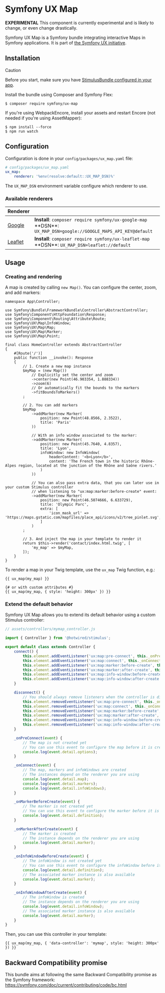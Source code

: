 # Symfony UX Map

**EXPERIMENTAL** This component is currently experimental and is likely to change, or even change drastically.

Symfony UX Map is a Symfony bundle integrating interactive Maps in Symfony applications. It is part of [the Symfony UX initiative](https://ux.symfony.com/).

## Installation

> [!CAUTION]
> Before you start, make sure you have [StimulusBundle configured in your app](https://symfony.com/bundles/StimulusBundle/current/index.html).

Install the bundle using Composer and Symfony Flex:

``` terminal
$ composer require symfony/ux-map
```

If you're using WebpackEncore, install your assets and restart Encore (not needed if you're using AssetMapper):

``` terminal
$ npm install --force
$ npm run watch
```

## Configuration

Configuration is done in your `config/packages/ux_map.yaml` file:

``` yaml
# config/packages/ux_map.yaml
ux_map:
    renderer: '%env(resolve:default::UX_MAP_DSN)%'
```

The `UX_MAP_DSN` environment variable configure which renderer to use.

### Available renderers

| Renderer |  |
|----|----|
| [Google](https://github.com/symfony/symfony-ux/blob/%7Bversion%7D/src/Map/src/Bridge/Google/README.md) | **Install**: `composer require symfony/ux-google-map` \*\*DSN\*\*: `UX_MAP_DSN=google://GOOGLE_MAPS_API_KEY@default` |
| [Leaflet](https://github.com/symfony/symfony-ux/blob/%7Bversion%7D/src/Map/src/Bridge/Leaflet/README.md) | **Install**: `composer require symfony/ux-leaflet-map` \*\*DSN\*\*: `UX_MAP_DSN=leaflet://default` |

## Usage

### Creating and rendering

A map is created by calling `new Map()`. You can configure the center, zoom, and add markers:

    namespace App\Controller;

    use Symfony\Bundle\FrameworkBundle\Controller\AbstractController;
    use Symfony\Component\HttpFoundation\Response;
    use Symfony\Component\Routing\Attribute\Route;
    use Symfony\UX\Map\InfoWindow;
    use Symfony\UX\Map\Map;
    use Symfony\UX\Map\Marker;
    use Symfony\UX\Map\Point;

    final class HomeController extends AbstractController
    {
        #[Route('/')]
        public function __invoke(): Response
        {
            // 1. Create a new map instance
            $myMap = (new Map())
                // Explicitly set the center and zoom
                ->center(new Point(46.903354, 1.888334))
                ->zoom(6)
                // Or automatically fit the bounds to the markers
                ->fitBoundsToMarkers()
            ;

            // 2. You can add markers
            $myMap
                ->addMarker(new Marker(
                    position: new Point(48.8566, 2.3522), 
                    title: 'Paris'
                ))

                // With an info window associated to the marker:
                ->addMarker(new Marker(
                    position: new Point(45.7640, 4.8357), 
                    title: 'Lyon',
                    infoWindow: new InfoWindow(
                        headerContent: '<b>Lyon</b>',
                        content: 'The French town in the historic Rhône-Alpes region, located at the junction of the Rhône and Saône rivers.'
                    )
                ))

                // You can also pass extra data, that you can later use in your custom Stimulus controller 
                // when listening to "ux:map:marker:before-create" event:
                ->addMarker(new Marker(
                    position: new Point(46.5074666, 6.633729),
                    title: 'Olympic Parc',
                    extra: [
                        'icon_mask_url' => 'https://maps.gstatic.com/mapfiles/place_api/icons/v2/tree_pinlet.svg',
                    ]
                )
            ;

            // 3. And inject the map in your template to render it
            return $this->render('contact/index.html.twig', [
                'my_map' => $myMap,
            ]);
        }
    }

To render a map in your Twig template, use the `ux_map` Twig function, e.g.:

``` twig
{{ ux_map(my_map) }}

{# or with custom attributes #}
{{ ux_map(my_map, { style: 'height: 300px' }) }}
```

### Extend the default behavior

Symfony UX Map allows you to extend its default behavior using a custom Stimulus controller:

``` javascript
// assets/controllers/mymap_controller.js

import { Controller } from '@hotwired/stimulus';

export default class extends Controller {
    connect() {
        this.element.addEventListener('ux:map:pre-connect', this._onPreConnect);
        this.element.addEventListener('ux:map:connect', this._onConnect);
        this.element.addEventListener('ux:map:marker:before-create', this._onMarkerBeforeCreate);
        this.element.addEventListener('ux:map:marker:after-create', this._onMarkerAfterCreate);
        this.element.addEventListener('ux:map:info-window:before-create', this._onInfoWindowBeforeCreate);
        this.element.addEventListener('ux:map:info-window:after-create', this._onInfoWindowAfterCreate);
    }

    disconnect() {
        // You should always remove listeners when the controller is disconnected to avoid side effects
        this.element.removeEventListener('ux:map:pre-connect', this._onPreConnect);
        this.element.removeEventListener('ux:map:connect', this._onConnect);
        this.element.removeEventListener('ux:map:marker:before-create', this._onMarkerBeforeCreate);
        this.element.removeEventListener('ux:map:marker:after-create', this._onMarkerAfterCreate);
        this.element.removeEventListener('ux:map:info-window:before-create', this._onInfoWindowBeforeCreate);
        this.element.removeEventListener('ux:map:info-window:after-create', this._onInfoWindowAfterCreate);
    }

    _onPreConnect(event) {
        // The map is not created yet
        // You can use this event to configure the map before it is created
        console.log(event.detail.options);
    }

    _onConnect(event) {
        // The map, markers and infoWindows are created
        // The instances depend on the renderer you are using
        console.log(event.detail.map);
        console.log(event.detail.markers);
        console.log(event.detail.infoWindows);
    }

    _onMarkerBeforeCreate(event) {
        // The marker is not created yet
        // You can use this event to configure the marker before it is created
        console.log(event.detail.definition);
    }

    _onMarkerAfterCreate(event) {
        // The marker is created
        // The instance depends on the renderer you are using
        console.log(event.detail.marker);
    }

    _onInfoWindowBeforeCreate(event) {
        // The infoWindow is not created yet
        // You can use this event to configure the infoWindow before it is created
        console.log(event.detail.definition);
        // The associated marker instance is also available
        console.log(event.detail.marker);
    }

    _onInfoWindowAfterCreate(event) {
        // The infoWindow is created
        // The instance depends on the renderer you are using
        console.log(event.detail.infoWindow);
        // The associated marker instance is also available
        console.log(event.detail.marker);
    }
}
```

Then, you can use this controller in your template:

``` twig
{{ ux_map(my_map, { 'data-controller': 'mymap', style: 'height: 300px' }) }}
```

## Backward Compatibility promise

This bundle aims at following the same Backward Compatibility promise as the Symfony framework: <https://symfony.com/doc/current/contributing/code/bc.html>
